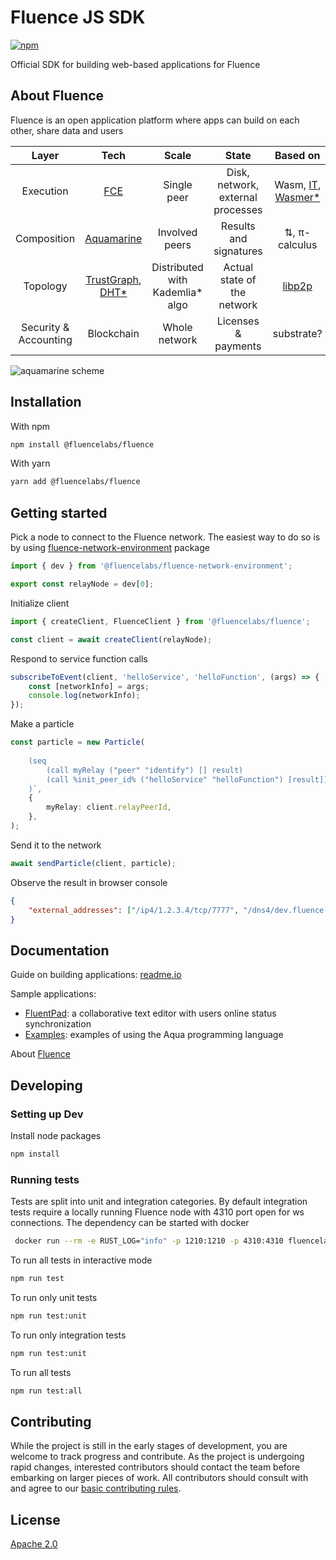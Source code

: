 # Fluence JS SDK

[![npm](https://img.shields.io/npm/v/@fluencelabs/fluence)](https://www.npmjs.com/package/@fluencelabs/fluence)

Official SDK for building web-based applications for Fluence

## About Fluence

Fluence is an open application platform where apps can build on each other, share data and users

|         Layer         |                                                               Tech                                                                |              Scale               |               State               |                                                   Based on                                                    |
| :-------------------: | :-------------------------------------------------------------------------------------------------------------------------------: | :------------------------------: | :-------------------------------: | :-----------------------------------------------------------------------------------------------------------: |
|       Execution       |                                             [FCE](https://github.com/fluencelabs/fce)                                             |           Single peer            | Disk, network, external processes | Wasm, [IT](https://github.com/fluencelabs/interface-types), [Wasmer\*](https://github.com/fluencelabs/wasmer) |
|      Composition      |                                      [Aquamarine](https://github.com/fluencelabs/aquamarine)                                      |          Involved peers          |      Results and signatures       |                                                 ⇅, π-calculus                                                 |
|       Topology        | [TrustGraph](https://github.com/fluencelabs/fluence/tree/master/trust-graph), [DHT\*](https://github.com/fluencelabs/rust-libp2p) | Distributed with Kademlia\* algo |    Actual state of the network    |                                [libp2p](https://github.com/libp2p/rust-libp2p)                                |
| Security & Accounting |                                                            Blockchain                                                             |          Whole network           |        Licenses & payments        |                                                  substrate?                                                   |

<img alt="aquamarine scheme" align="center" src="doc/stack.png"/>

## Installation

With npm

```bash
npm install @fluencelabs/fluence
```

With yarn

```bash
yarn add @fluencelabs/fluence
```

## Getting started

Pick a node to connect to the Fluence network. The easiest way to do so is by using [fluence-network-environment](https://github.com/fluencelabs/fluence-network-environment) package

```typescript
import { dev } from '@fluencelabs/fluence-network-environment';

export const relayNode = dev[0];
```

Initialize client

```typescript
import { createClient, FluenceClient } from '@fluencelabs/fluence';

const client = await createClient(relayNode);
```

Respond to service function calls

```typescript
subscribeToEvent(client, 'helloService', 'helloFunction', (args) => {
    const [networkInfo] = args;
    console.log(networkInfo);
});
```

Make a particle

```typescript
const particle = new Particle(
    `
    (seq
        (call myRelay ("peer" "identify") [] result)
        (call %init_peer_id% ("helloService" "helloFunction") [result])
    )`,
    {
        myRelay: client.relayPeerId,
    },
);
```

Send it to the network

```typescript
await sendParticle(client, particle);
```

Observe the result in browser console

```json
{
    "external_addresses": ["/ip4/1.2.3.4/tcp/7777", "/dns4/dev.fluence.dev/tcp/19002"]
}
```

## Documentation

Guide on building applications: [readme.io](https://doc.fluence.dev/docs/tutorials_tutorials/building-a-frontend-with-js-sdk)

Sample applications:

-   [FluentPad](https://github.com/fluencelabs/fluent-pad): a collaborative text editor with users online status synchronization
-   [Examples](https://github.com/fluencelabs/aqua-demo): examples of using the Aqua programming language

About [Fluence](https://fluence.network/)

## Developing

### Setting up Dev

Install node packages

```bash
npm install
```

### Running tests

Tests are split into unit and integration categories. By default integration tests require a locally running Fluence node with 4310 port open for ws connections. The dependency can be started with docker

```bash
 docker run --rm -e RUST_LOG="info" -p 1210:1210 -p 4310:4310 fluencelabs/fluence:freeze -t 1210 -w 4310 -k gKdiCSUr1TFGFEgu2t8Ch1XEUsrN5A2UfBLjSZvfci9SPR3NvZpACfcpPGC3eY4zma1pk7UvYv5zb1VjvPHwCjj
```

To run all tests in interactive mode

```bash
npm run test
```

To run only unit tests

```bash
npm run test:unit
```

To run only integration tests

```bash
npm run test:unit
```

To run all tests

```bash
npm run test:all
```

## Contributing

While the project is still in the early stages of development, you are welcome to track progress and contribute. As the project is undergoing rapid changes, interested contributors should contact the team before embarking on larger pieces of work. All contributors should consult with and agree to our [basic contributing rules](CONTRIBUTING.md).

## License

[Apache 2.0](LICENSE)
